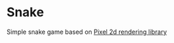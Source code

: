 # Snake

Simple snake game based on [Pixel 2d rendering library](https://github.com/faiface/pixel)

